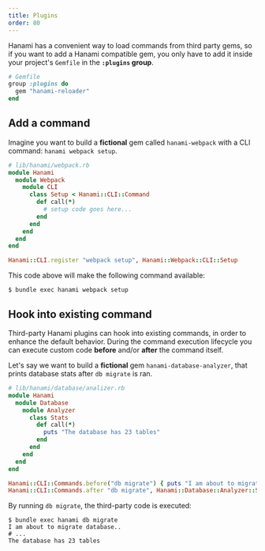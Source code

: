 ```yaml
---
title: Plugins
order: 80
---
```


Hanami has a convenient way to load commands from third party gems, so if you want to add a Hanami compatible gem, you only have to add it inside your project's `Gemfile` in the **`:plugins` group**.

```ruby
# Gemfile
group :plugins do
  gem "hanami-reloader"
end
```

## Add a command

Imagine you want to build a **fictional** gem called `hanami-webpack` with a CLI command: `hanami webpack setup`.

```ruby
# lib/hanami/webpack.rb
module Hanami
  module Webpack
    module CLI
      class Setup < Hanami::CLI::Command
        def call(*)
          # setup code goes here...
        end
      end
    end
  end
end

Hanami::CLI.register "webpack setup", Hanami::Webpack::CLI::Setup
```

This code above will make the following command available:

```shell
$ bundle exec hanami webpack setup
```

## Hook into existing command

Third-party Hanami plugins can hook into existing commands, in order to enhance the default behavior.
During the command execution lifecycle you can execute custom code **before** and/or **after** the command itself.

Let's say we want to build a **fictional** gem `hanami-database-analyzer`, that prints database stats after `db migrate` is ran.

```ruby
# lib/hanami/database/analizer.rb
module Hanami
  module Database
    module Analyzer
      class Stats
        def call(*)
          puts "The database has 23 tables"
        end
      end
    end
  end
end

Hanami::CLI::Commands.before("db migrate") { puts "I am about to migrate database.." }
Hanami::CLI::Commands.after "db migrate", Hanami::Database::Analyzer::Stats.new
```

By running `db migrate`, the third-party code is executed:

```shell
$ bundle exec hanami db migrate
I am about to migrate database..
# ...
The database has 23 tables
```
